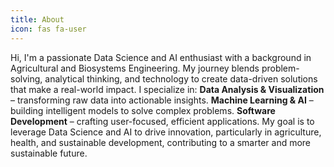 ```yaml
---
title: About
icon: fas fa-user
---
```

Hi, I'm a passionate Data Science and AI enthusiast with a background in Agricultural and Biosystems Engineering. My journey blends problem-solving, analytical thinking, and technology to create data-driven solutions that make a real-world impact.
I specialize in:
**Data Analysis & Visualization** – transforming raw data into actionable insights.
**Machine Learning & AI** – building intelligent models to solve complex problems.
**Software Development** – crafting user-focused, efficient applications.
My goal is to leverage Data Science and AI to drive innovation, particularly in agriculture, health, and sustainable development, contributing to a smarter and more sustainable future.
